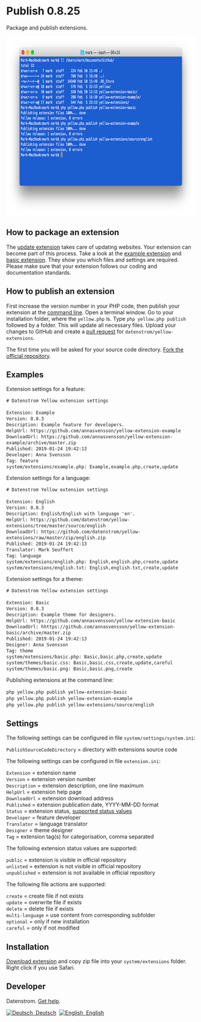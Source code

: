 Publish 0.8.25
==============
Package and publish extensions.

<p align="center"><img src="publish-screenshot.png?raw=true" width="794" height="478" alt="Screenshot"></p>

## How to package an extension

The [update extension](https://github.com/datenstrom/yellow-extensions/tree/master/source/update) takes care of updating websites. Your extension can become part of this process. Take a look at the [example extension](https://github.com/schulle4u/yellow-extension-example) and [basic extension](https://github.com/schulle4u/yellow-extension-basic). They show you which files and settings are required. Please make sure that your extension follows our coding and documentation standards.

## How to publish an extension

First increase the version number in your PHP code, then publish your extension at the [command line](https://github.com/datenstrom/yellow-extensions/tree/master/source/command). Open a terminal window. Go to your installation folder, where the `yellow.php` is. Type `php yellow.php publish` followed by a folder. This will update all necessary files. Upload your changes to GitHub and create a [pull request](https://help.github.com/en/github/collaborating-with-issues-and-pull-requests/creating-a-pull-request-from-a-fork) for `datenstrom/yellow-extensions`.

The first time you will be asked for your source code directory. [Fork the official repository](https://github.com/datenstrom/yellow-extensions).

## Examples

Extension settings for a feature:

~~~
# Datenstrom Yellow extension settings

Extension: Example
Version: 0.8.3
Description: Example feature for developers.
HelpUrl: https://github.com/annasvensson/yellow-extension-example
DownloadUrl: https://github.com/annasvensson/yellow-extension-example/archive/master.zip
Published: 2019-01-24 19:42:13
Developer: Anna Svensson
Tag: feature
system/extensions/example.php: Example,example.php,create,update
~~~

Extension settings for a language:

~~~
# Datenstrom Yellow extension settings

Extension: English
Version: 0.8.3
Description: English/English with language 'en'.
HelpUrl: https://github.com/datenstrom/yellow-extensions/tree/master/source/english
DownloadUrl: https://github.com/datenstrom/yellow-extensions/raw/master/zip/english.zip
Published: 2019-01-24 19:42:13
Translator: Mark Seuffert
Tag: language
system/extensions/english.php: English,english.php,create,update
system/extensions/english.txt: English,english.txt,create,update
~~~

Extension settings for a theme:

~~~
# Datenstrom Yellow extension settings

Extension: Basic
Version: 0.8.3
Description: Example theme for designers.
HelpUrl: https://github.com/annasvensson/yellow-extension-basic
DownloadUrl: hhttps://github.com/annasvensson/yellow-extension-basic/archive/master.zip
Published: 2019-01-24 19:42:13
Designer: Anna Svensson
Tag: theme
system/extensions/basic.php: Basic,basic.php,create,update
system/themes/basic.css: Basic,basic.css,create,update,careful
system/themes/basic.png: Basic,basic.png,create
~~~

Publishing extensions at the command line:

`php yellow.php publish yellow-extension-basic`  
`php yellow.php publish yellow-extension-example`  
`php yellow.php publish yellow-extensions/source/english`  

## Settings

The following settings can be configured in file `system/settings/system.ini`:

`PublishSourceCodeDirectory` = directory with extensions source code  

The following settings can be configured in file `extension.ini`:

`Extension` = extension name  
`Version` = extension version number  
`Description` = extension description, one line maximum  
`HelpUrl` = extension help page  
`DownloadUrl` = extension download address  
`Published` = extension publication date, YYYY-MM-DD format  
`Status` = extension status, [supported status values](#settings-status)  
`Developer` = feature developer  
`Translator` = language translator  
`Designer` = theme designer  
`Tag` = extension tag(s) for categorisation, comma separated  

<a id="settings-status"></a>The following extension status values are supported:

`public` = extension is visible in official repository  
`unlisted` = extension is not visible in official repository  
`unpublished` = extension is not available in official repository  

<a id="settings-actions"></a>The following file actions are supported:

`create` = create file if not exists  
`update` = overwrite file if exists  
`delete` = delete file if exists  
`multi-language` = use content from corresponding subfolder  
`optional` = only if new installation  
`careful` = only if not modified  

## Installation

[Download extension](https://github.com/datenstrom/yellow-extensions/raw/master/zip/publish.zip) and copy zip file into your `system/extensions` folder. Right click if you use Safari.

## Developer

Datenstrom. [Get help](https://datenstrom.se/yellow/help/).

<p>
<a href="README-de.md"><img src="https://raw.githubusercontent.com/datenstrom/yellow-extensions/master/source/help/language-de.png" width="15" height="15" alt="Deutsch">&nbsp; Deutsch</a>&nbsp;
<a href="README.md"><img src="https://raw.githubusercontent.com/datenstrom/yellow-extensions/master/source/help/language-en.png" width="15" height="15" alt="English">&nbsp; English</a>&nbsp;
</p>
